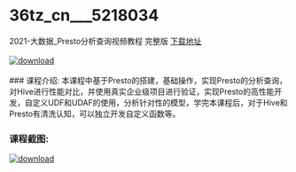 # 36tz_cn___5218034
2021-大数据_Presto分析查询视频教程 完整版
[下载地址](http://www.36tz.cn/article/5218034 "下载地址")
<br/></br>[![download](http://36tz.cn/muke_img/2021_01_1-124-300x210.png "下载地址")](http://www.36tz.cn/article/5218034 "下载地址")
<br/></br>### 课程介绍:
本课程中基于Presto的搭建，基础操作，实现Presto的分析查询，对Hive进行性能对比，并使用真实企业级项目进行验证，实现Presto的高性能开发，自定义UDF和UDAF的使用，分析针对性的模型，学完本课程后，对于Hive和Presto有清洗认知，可以独立开发自定义函数等。

### 课程截图:
[![download](http://36tz.cn/muke_img/2021_01_2-142-300x195.png "下载地址")](http://www.36tz.cn/article/5218034 "下载地址")

